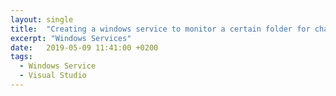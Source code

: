 ```yaml
---
layout: single
title:  "Creating a windows service to monitor a certain folder for changes"
excerpt: "Windows Services"
date:   2019-05-09 11:41:00 +0200
tags:
  - Windows Service 
  - Visual Studio
---
```


